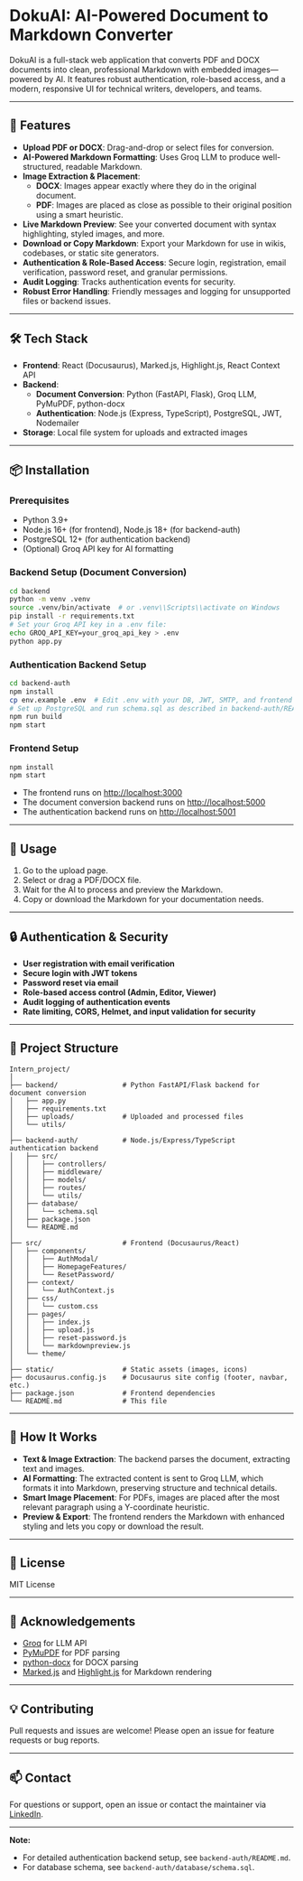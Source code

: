 # DokuAI: AI-Powered Document to Markdown Converter

DokuAI is a full-stack web application that converts PDF and DOCX documents into clean, professional Markdown with embedded images—powered by AI. It features robust authentication, role-based access, and a modern, responsive UI for technical writers, developers, and teams.

---

## 🚀 Features

- **Upload PDF or DOCX**: Drag-and-drop or select files for conversion.
- **AI-Powered Markdown Formatting**: Uses Groq LLM to produce well-structured, readable Markdown.
- **Image Extraction & Placement**:
  - **DOCX**: Images appear exactly where they do in the original document.
  - **PDF**: Images are placed as close as possible to their original position using a smart heuristic.
- **Live Markdown Preview**: See your converted document with syntax highlighting, styled images, and more.
- **Download or Copy Markdown**: Export your Markdown for use in wikis, codebases, or static site generators.
- **Authentication & Role-Based Access**: Secure login, registration, email verification, password reset, and granular permissions.
- **Audit Logging**: Tracks authentication events for security.
- **Robust Error Handling**: Friendly messages and logging for unsupported files or backend issues.

---

## 🛠️ Tech Stack

- **Frontend**: React (Docusaurus), Marked.js, Highlight.js, React Context API
- **Backend**:
  - **Document Conversion**: Python (FastAPI, Flask), Groq LLM, PyMuPDF, python-docx
  - **Authentication**: Node.js (Express, TypeScript), PostgreSQL, JWT, Nodemailer
- **Storage**: Local file system for uploads and extracted images

---

## 📦 Installation

### Prerequisites

- Python 3.9+
- Node.js 16+ (for frontend), Node.js 18+ (for backend-auth)
- PostgreSQL 12+ (for authentication backend)
- (Optional) Groq API key for AI formatting

### Backend Setup (Document Conversion)

```bash
cd backend
python -m venv .venv
source .venv/bin/activate  # or .venv\\Scripts\\activate on Windows
pip install -r requirements.txt
# Set your Groq API key in a .env file:
echo GROQ_API_KEY=your_groq_api_key > .env
python app.py
```

### Authentication Backend Setup

```bash
cd backend-auth
npm install
cp env.example .env  # Edit .env with your DB, JWT, SMTP, and frontend config
# Set up PostgreSQL and run schema.sql as described in backend-auth/README.md
npm run build
npm start
```

### Frontend Setup

```bash
npm install
npm start
```

- The frontend runs on [http://localhost:3000](http://localhost:3000)
- The document conversion backend runs on [http://localhost:5000](http://localhost:5000)
- The authentication backend runs on [http://localhost:5001](http://localhost:5001)

---

## 📝 Usage

1. Go to the upload page.
2. Select or drag a PDF/DOCX file.
3. Wait for the AI to process and preview the Markdown.
4. Copy or download the Markdown for your documentation needs.

---

## 🔒 Authentication & Security

- **User registration with email verification**
- **Secure login with JWT tokens**
- **Password reset via email**
- **Role-based access control (Admin, Editor, Viewer)**
- **Audit logging of authentication events**
- **Rate limiting, CORS, Helmet, and input validation for security**

---

## 📂 Project Structure

```
Intern_project/
│
├── backend/                # Python FastAPI/Flask backend for document conversion
│   ├── app.py
│   ├── requirements.txt
│   ├── uploads/            # Uploaded and processed files
│   └── utils/
│
├── backend-auth/           # Node.js/Express/TypeScript authentication backend
│   ├── src/
│   │   ├── controllers/
│   │   ├── middleware/
│   │   ├── models/
│   │   ├── routes/
│   │   └── utils/
│   ├── database/
│   │   └── schema.sql
│   ├── package.json
│   └── README.md
│
├── src/                    # Frontend (Docusaurus/React)
│   ├── components/
│   │   ├── AuthModal/
│   │   ├── HomepageFeatures/
│   │   └── ResetPassword/
│   ├── context/
│   │   └── AuthContext.js
│   ├── css/
│   │   └── custom.css
│   ├── pages/
│   │   ├── index.js
│   │   ├── upload.js
│   │   ├── reset-password.js
│   │   └── markdownpreview.js
│   └── theme/
│
├── static/                 # Static assets (images, icons)
├── docusaurus.config.js    # Docusaurus site config (footer, navbar, etc.)
├── package.json            # Frontend dependencies
└── README.md               # This file
```

---

## 🤖 How It Works

- **Text & Image Extraction**: The backend parses the document, extracting text and images.
- **AI Formatting**: The extracted content is sent to Groq LLM, which formats it into Markdown, preserving structure and technical details.
- **Smart Image Placement**: For PDFs, images are placed after the most relevant paragraph using a Y-coordinate heuristic.
- **Preview & Export**: The frontend renders the Markdown with enhanced styling and lets you copy or download the result.

---

## 📄 License

MIT License

---

## 🙏 Acknowledgements

- [Groq](https://groq.com/) for LLM API
- [PyMuPDF](https://pymupdf.readthedocs.io/) for PDF parsing
- [python-docx](https://python-docx.readthedocs.io/) for DOCX parsing
- [Marked.js](https://marked.js.org/) and [Highlight.js](https://highlightjs.org/) for Markdown rendering

---

## 💡 Contributing

Pull requests and issues are welcome! Please open an issue for feature requests or bug reports.

---

## 📫 Contact

For questions or support, open an issue or contact the maintainer via [LinkedIn](https://www.linkedin.com/in/sharvil-dhumal).

---

**Note:**

- For detailed authentication backend setup, see `backend-auth/README.md`.
- For database schema, see `backend-auth/database/schema.sql`.
